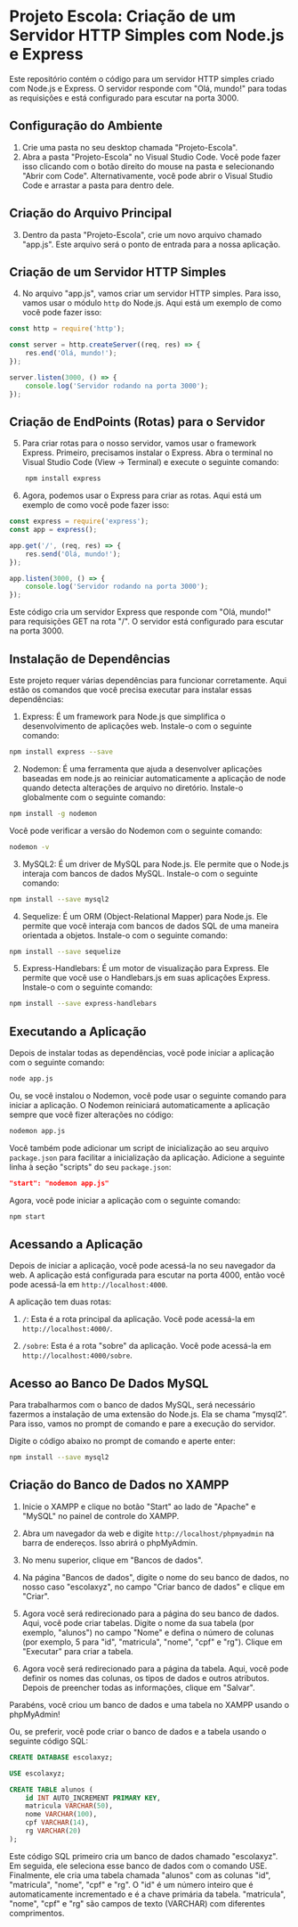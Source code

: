 # Projeto Escola: Criação de um Servidor HTTP Simples com Node.js e Express

Este repositório contém o código para um servidor HTTP simples criado com Node.js e Express. O servidor responde com "Olá, mundo!" para todas as requisições e está configurado para escutar na porta 3000.

## Configuração do Ambiente

1. Crie uma pasta no seu desktop chamada "Projeto-Escola".
2. Abra a pasta "Projeto-Escola" no Visual Studio Code. Você pode fazer isso clicando com o botão direito do mouse na pasta e selecionando "Abrir com Code". Alternativamente, você pode abrir o Visual Studio Code e arrastar a pasta para dentro dele.

## Criação do Arquivo Principal

3. Dentro da pasta "Projeto-Escola", crie um novo arquivo chamado "app.js". Este arquivo será o ponto de entrada para a nossa aplicação.

## Criação de um Servidor HTTP Simples

4. No arquivo "app.js", vamos criar um servidor HTTP simples. Para isso, vamos usar o módulo `http` do Node.js. Aqui está um exemplo de como você pode fazer isso:

```javascript
const http = require('http');

const server = http.createServer((req, res) => {
    res.end('Olá, mundo!');
});

server.listen(3000, () => {
    console.log('Servidor rodando na porta 3000');
});
```

## Criação de EndPoints (Rotas) para o Servidor

5. Para criar rotas para o nosso servidor, vamos usar o framework Express. Primeiro, precisamos instalar o Express. Abra o terminal no Visual Studio Code (View -> Terminal) e execute o seguinte comando:

```bash
    npm install express
```

6. Agora, podemos usar o Express para criar as rotas. Aqui está um exemplo de como você pode fazer isso:
```javascript
const express = require('express');
const app = express();

app.get('/', (req, res) => {
    res.send('Olá, mundo!');
});

app.listen(3000, () => {
    console.log('Servidor rodando na porta 3000');
});
```
Este código cria um servidor Express que responde com "Olá, mundo!" para requisições GET na rota "/". O servidor está configurado para escutar na porta 3000.

## Instalação de Dependências

Este projeto requer várias dependências para funcionar corretamente. Aqui estão os comandos que você precisa executar para instalar essas dependências:

1. Express: É um framework para Node.js que simplifica o desenvolvimento de aplicações web. Instale-o com o seguinte comando:

```bash
npm install express --save
```

2. Nodemon: É uma ferramenta que ajuda a desenvolver aplicações baseadas em node.js ao reiniciar automaticamente a aplicação de node quando detecta alterações de arquivo no diretório. Instale-o globalmente com o seguinte comando:

```bash
npm install -g nodemon
```

Você pode verificar a versão do Nodemon com o seguinte comando:

```bash
nodemon -v
```

3. MySQL2: É um driver de MySQL para Node.js. Ele permite que o Node.js interaja com bancos de dados MySQL. Instale-o com o seguinte comando:

```bash
npm install --save mysql2
```

4. Sequelize: É um ORM (Object-Relational Mapper) para Node.js. Ele permite que você interaja com bancos de dados SQL de uma maneira orientada a objetos. Instale-o com o seguinte comando:

```bash
npm install --save sequelize
```

5. Express-Handlebars: É um motor de visualização para Express. Ele permite que você use o Handlebars.js em suas aplicações Express. Instale-o com o seguinte comando:

```bash
npm install --save express-handlebars
```

## Executando a Aplicação

Depois de instalar todas as dependências, você pode iniciar a aplicação com o seguinte comando:

```bash
node app.js
```

Ou, se você instalou o Nodemon, você pode usar o seguinte comando para iniciar a aplicação. O Nodemon reiniciará automaticamente a aplicação sempre que você fizer alterações no código:

```bash
nodemon app.js
```

Você também pode adicionar um script de inicialização ao seu arquivo `package.json` para facilitar a inicialização da aplicação. Adicione a seguinte linha à seção "scripts" do seu `package.json`:

```json
"start": "nodemon app.js"
```

Agora, você pode iniciar a aplicação com o seguinte comando:

```bash
npm start
```

## Acessando a Aplicação

Depois de iniciar a aplicação, você pode acessá-la no seu navegador da web. A aplicação está configurada para escutar na porta 4000, então você pode acessá-la em `http://localhost:4000`.

A aplicação tem duas rotas:

1. `/`: Esta é a rota principal da aplicação. Você pode acessá-la em `http://localhost:4000/`.

2. `/sobre`: Esta é a rota "sobre" da aplicação. Você pode acessá-la em `http://localhost:4000/sobre`.

## Acesso ao Banco De Dados MySQL

Para trabalharmos com o banco de dados MySQL, será necessário fazermos a instalação de uma extensão do Node.js. Ela se chama “mysql2”. Para isso, vamos no prompt de comando e pare a execução do servidor.

Digite o código abaixo no prompt de comando e aperte enter:

```bash
npm install --save mysql2
```

## Criação do Banco de Dados no XAMPP

1. Inicie o XAMPP e clique no botão "Start" ao lado de "Apache" e "MySQL" no painel de controle do XAMPP.

2. Abra um navegador da web e digite `http://localhost/phpmyadmin` na barra de endereços. Isso abrirá o phpMyAdmin.

3. No menu superior, clique em "Bancos de dados".

4. Na página "Bancos de dados", digite o nome do seu banco de dados, no nosso caso "escolaxyz", no campo "Criar banco de dados" e clique em "Criar".

5. Agora você será redirecionado para a página do seu banco de dados. Aqui, você pode criar tabelas. Digite o nome da sua tabela (por exemplo, "alunos") no campo "Nome" e defina o número de colunas (por exemplo, 5 para "id", "matricula", "nome", "cpf" e "rg"). Clique em "Executar" para criar a tabela.

6. Agora você será redirecionado para a página da tabela. Aqui, você pode definir os nomes das colunas, os tipos de dados e outros atributos. Depois de preencher todas as informações, clique em "Salvar".

Parabéns, você criou um banco de dados e uma tabela no XAMPP usando o phpMyAdmin!

Ou, se preferir, você pode criar o banco de dados e a tabela usando o seguinte código SQL:

```sql
CREATE DATABASE escolaxyz;

USE escolaxyz;

CREATE TABLE alunos (
    id INT AUTO_INCREMENT PRIMARY KEY,
    matricula VARCHAR(50),
    nome VARCHAR(100),
    cpf VARCHAR(14),
    rg VARCHAR(20)
);
```
Este código SQL primeiro cria um banco de dados chamado "escolaxyz". Em seguida, ele seleciona esse banco de dados com o comando USE. Finalmente, ele cria uma tabela chamada "alunos" com as colunas "id", "matricula", "nome", "cpf" e "rg". O "id" é um número inteiro que é automaticamente incrementado e é a chave primária da tabela. "matricula", "nome", "cpf" e "rg" são campos de texto (VARCHAR) com diferentes comprimentos.